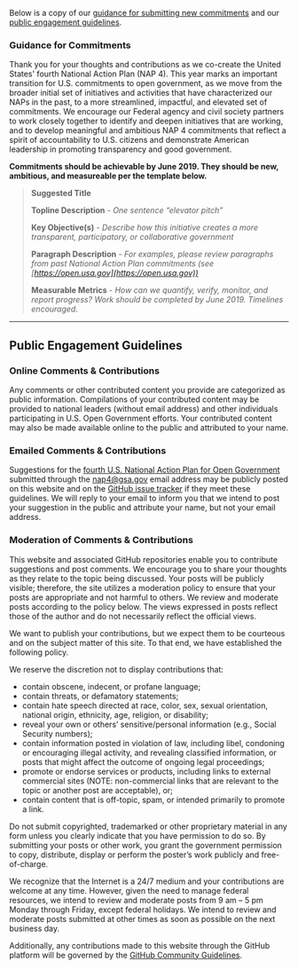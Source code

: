 Below is a copy of our [guidance for submitting new commitments](https://open.usa.gov/national-action-plan/4/#guidance-for-commitments) and our [public engagement guidelines](https://open.usa.gov/about/#public-engagement-guidelines).


### Guidance for Commitments
Thank you for your thoughts and contributions as we co-create the United States' fourth National Action Plan (NAP 4). This year marks an important transition for U.S. commitments to open government, as we move from the broader initial set of initiatives and activities that have characterized our NAPs in the past, to a more streamlined, impactful, and elevated set of commitments. We encourage our Federal agency and civil society partners to work closely together to identify and deepen initiatives that are working, and to develop meaningful and ambitious NAP 4 commitments that reflect a spirit of accountability to U.S. citizens and demonstrate American leadership in promoting transparency and good government.

**Commitments should be achievable by June 2019. They should be new, ambitious, and measureable per the template below.**

> **Suggested Title**
> 
> **Topline Description** - *One sentence “elevator pitch”*
> 
> **Key Objective(s)** - *Describe how this initiative creates a more transparent, participatory, or collaborative government*
> 
> **Paragraph Description** - *For examples, please review paragraphs from past National Action Plan commitments (see [https://open.usa.gov](https://open.usa.gov))*
> 
> **Measurable Metrics** - *How can we quantify, verify, monitor, and report progress? Work should be completed by June 2019. Timelines encouraged.* 

---

## Public Engagement Guidelines

### Online Comments & Contributions
Any comments or other contributed content you provide are categorized as public information. Compilations of your contributed content may be provided to national leaders (without email address) and other individuals participating in U.S. Open Government efforts. Your contributed content may also be made available online to the public and attributed to your name.

### Emailed Comments & Contributions
Suggestions for the [fourth U.S. National Action Plan for Open Government](/national-action-plan/4/) submitted through the nap4@gsa.gov email address may be publicly posted on this website and on the [GitHub issue tracker](https://github.com/GSA/participate-nap4/issues) if they meet these guidelines. We will reply to your email to inform you that we intend to post your suggestion in the public and attribute your name, but not your email address.

### Moderation of Comments & Contributions
This website and associated GitHub repositories enable you to contribute suggestions and post comments. We encourage you to share your thoughts as they relate to the topic being discussed. Your posts will be publicly visible; therefore, the site utilizes a moderation policy to ensure that your posts are appropriate and not harmful to others. We review and moderate posts according to the policy below. The views expressed in posts reflect those of the author and do not necessarily reflect the official views.

We want to publish your contributions, but we expect them to be courteous and on the subject matter of this site. To that end, we have established the following policy.

We reserve the discretion not to display contributions that:

* contain obscene, indecent, or profane language;
* contain threats, or defamatory statements;
* contain hate speech directed at race, color, sex, sexual orientation, national origin, ethnicity, age, religion, or disability;
* reveal your own or others’ sensitive/personal information (e.g., Social Security numbers);
* contain information posted in violation of law, including libel, condoning or encouraging illegal activity, and revealing classified information, or posts that might affect the outcome of ongoing legal proceedings;
* promote or endorse services or products, including links to external commercial sites (NOTE: non-commercial links that are relevant to the topic or another post are acceptable), or;
* contain content that is off-topic, spam, or intended primarily to promote a link.

Do not submit copyrighted, trademarked or other proprietary material in any form unless you clearly indicate that you have permission to do so. By submitting your posts or other work, you grant the government permission to copy, distribute, display or perform the poster’s work publicly and free-of-charge.

We recognize that the Internet is a 24/7 medium and your contributions are welcome at any time. However, given the need to manage federal resources, we intend to review and moderate posts from 9 am – 5 pm Monday through Friday, except federal holidays. We intend to review and moderate posts submitted at other times as soon as possible on the next business day.

Additionally, any contributions made to this website through the GitHub platform will be governed by the [GitHub Community Guidelines](https://help.github.com/articles/github-community-guidelines/). 
